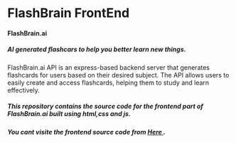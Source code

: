 # FlashBrain FrontEnd


#### FlashBrain.ai
##### AI generated flashcars to help you better learn new things.


FlashBrain.ai API is an express-based backend server that generates flashcards for users based on their desired subject. The API allows users to easily create and access flashcards, helping them to study and learn effectively.

##### This repository contains the source code for the frontend part of FlashBrain.ai built using html,css and js.
##### You cant visite the frontend source code from [ Here ](https://github.com/sidahmedsaleck/FlashBrain_api).
